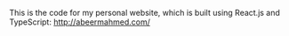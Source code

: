 This is the code for my personal website, which is built using React.js and TypeScript: http://abeermahmed.com/
